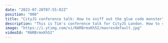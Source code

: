 ```yaml
---
date: "2023-07-20T07:55:02Z"
position: "008"
title: "CityJS conference talk: How to sniff out the glue code monster"
description: "This is Tim's conference talk for CityJS London. How to sniff out the glue-code monster. Learn about the various forms of glue code and how to avoid the technical-debt nightmare they cause."
image: "https://i.ytimg.com/vi/RARBrmxKh5I/maxresdefault.jpg"
videoId: "RARBrmxKh5I"
---
```


